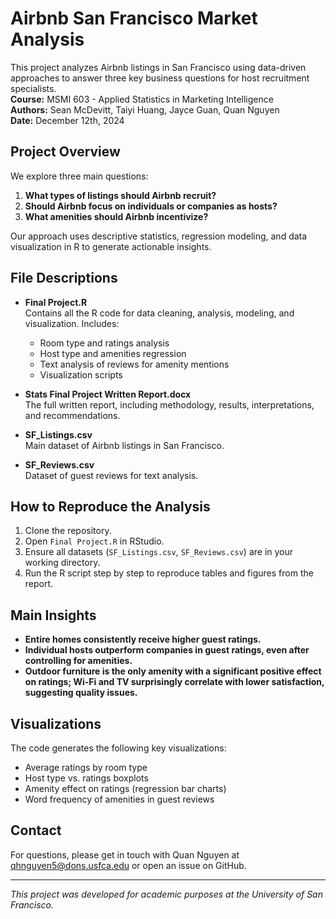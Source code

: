 # Airbnb San Francisco Market Analysis

This project analyzes Airbnb listings in San Francisco using data-driven approaches to answer three key business questions for host recruitment specialists.  
**Course:** MSMI 603 - Applied Statistics in Marketing Intelligence  
**Authors:** Sean McDevitt, Taiyi Huang, Jayce Guan, Quan Nguyen  
**Date:** December 12th, 2024

## Project Overview

We explore three main questions:
1. **What types of listings should Airbnb recruit?**
2. **Should Airbnb focus on individuals or companies as hosts?**
3. **What amenities should Airbnb incentivize?**

Our approach uses descriptive statistics, regression modeling, and data visualization in R to generate actionable insights.

## File Descriptions

- **Final Project.R**  
  Contains all the R code for data cleaning, analysis, modeling, and visualization. Includes:
  - Room type and ratings analysis
  - Host type and amenities regression
  - Text analysis of reviews for amenity mentions
  - Visualization scripts

- **Stats Final Project Written Report.docx**  
  The full written report, including methodology, results, interpretations, and recommendations.

- **SF_Listings.csv**  
  Main dataset of Airbnb listings in San Francisco.

- **SF_Reviews.csv**  
  Dataset of guest reviews for text analysis.

## How to Reproduce the Analysis

1. Clone the repository.
2. Open `Final Project.R` in RStudio.
3. Ensure all datasets (`SF_Listings.csv`, `SF_Reviews.csv`) are in your working directory.
4. Run the R script step by step to reproduce tables and figures from the report.

## Main Insights

- **Entire homes consistently receive higher guest ratings.**
- **Individual hosts outperform companies in guest ratings, even after controlling for amenities.**
- **Outdoor furniture is the only amenity with a significant positive effect on ratings; Wi-Fi and TV surprisingly correlate with lower satisfaction, suggesting quality issues.**

## Visualizations

The code generates the following key visualizations:
- Average ratings by room type
- Host type vs. ratings boxplots
- Amenity effect on ratings (regression bar charts)
- Word frequency of amenities in guest reviews

## Contact

For questions, please get in touch with Quan Nguyen at qhnguyen5@dons.usfca.edu or open an issue on GitHub.

---

*This project was developed for academic purposes at the University of San Francisco.*

